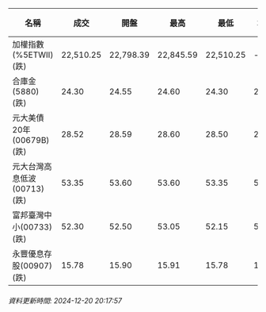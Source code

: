 | 名稱 | 成交 | 開盤 | 最高 | 最低 | 均價 | 成交金額(億) | 昨收 | 漲跌幅 | 漲跌 | 總量 | 昨量 | 振幅 |
| -------- | -------- | -------- | -------- |-------- | -------- | -------- |-------- |-------- |-------- | -------- | -------- |-------- |
|加權指數(%5ETWII) (跌)|22,510.25|22,798.39|22,845.59|22,510.25|-|4,684.64|22,932.25|1.84%|422.00|8,429,791|0|1.46%|
|合庫金(5880) (跌)|24.30|24.55|24.60|24.30|24.34|18.43|24.70|1.62%|0.40|75,704|22,237|1.21%|
|元大美債20年(00679B) (跌)|28.52|28.59|28.60|28.50|28.53|16.92|28.72|0.70%|0.20|59,310|101,682|0.35%|
|元大台灣高息低波(00713) (跌)|53.35|53.60|53.60|53.35|53.45|8.54|53.70|0.65%|0.35|15,972|14,009|0.47%|
|富邦臺灣中小(00733) (跌)|52.30|52.50|53.05|52.15|52.63|0.419|52.50|0.38%|0.20|796|921|1.71%|
|永豐優息存股(00907) (跌)|15.78|15.90|15.91|15.78|15.81|1.11|15.90|0.75%|0.12|7,027|4,842|0.82%|
###### 資料更新時間: 2024-12-20 20:17:57